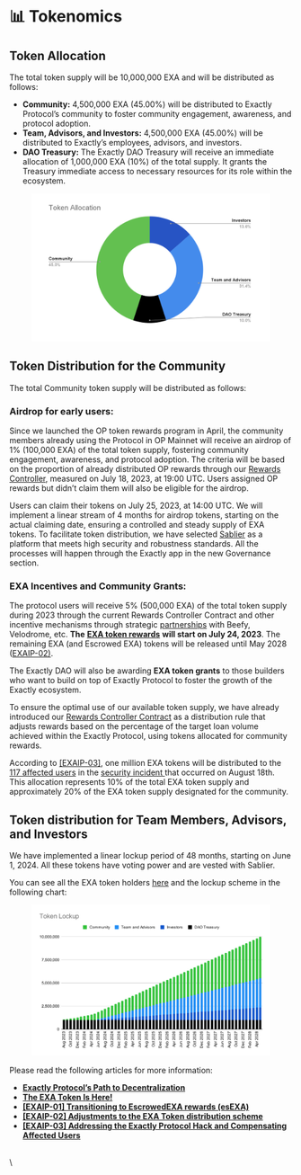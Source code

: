 # 📊 Tokenomics

## Token Allocation <a href="#8de4" id="8de4"></a>

The total token supply will be 10,000,000 EXA and will be distributed as follows:

* **Community:** 4,500,000 EXA (45.00%) will be distributed to Exactly Protocol’s community to foster community engagement, awareness, and protocol adoption.
* **Team, Advisors, and Investors:** 4,500,000 EXA (45.00%) will be distributed to Exactly’s employees, advisors, and investors.
* **DAO Treasury:** The Exactly DAO Treasury will receive an immediate allocation of 1,000,000 EXA (10%) of the total supply. It grants the Treasury immediate access to necessary resources for its role within the ecosystem.

<figure><img src="../../.gitbook/assets/image (1).png" alt="" width="563"><figcaption></figcaption></figure>

## Token Distribution for the Community <a href="#2394" id="2394"></a>

The total Community token supply will be distributed as follows:

### **Airdrop for early users:** <a href="#71b6" id="71b6"></a>

Since we launched the OP token rewards program in April, the community members already using the Protocol in OP Mainnet will receive an airdrop of 1% (100,000 EXA) of the total token supply, fostering community engagement, awareness, and protocol adoption. The criteria will be based on the proportion of already distributed OP rewards through our [Rewards Controller](https://docs.exact.ly/guides/protocol/rewardscontroller), measured on July 18, 2023, at 19:00 UTC. Users assigned OP rewards but didn’t claim them will also be eligible for the airdrop.

Users can claim their tokens on July 25, 2023, at 14:00 UTC. We will implement a linear stream of 4 months for airdrop tokens, starting on the actual claiming date, ensuring a controlled and steady supply of EXA tokens. To facilitate token distribution, we have selected [Sablier](https://sablier.com/) as a platform that meets high security and robustness standards. All the processes will happen through the Exactly app in the new Governance section.

### **EXA Incentives and Community Grants:** <a href="#f9d8" id="f9d8"></a>

The protocol users will receive 5% (500,000 EXA) of the total token supply during 2023 through the current Rewards Controller Contract and other incentive mechanisms through strategic [partnerships](https://docs.exact.ly/resources/partnerships) with Beefy, Velodrome, etc. **The** [**EXA token rewards**](https://medium.com/@exactly\_protocol/exactly-rewards-update-introducing-exa-rewards-extending-op-rewards-program-6dd4a3dffe7a) **will start on July 24, 2023**. The remaining EXA (and Escrowed EXA) tokens will be released until May 2028 ([EXAIP-02)](https://gov.exact.ly/#/proposal/0xe8582ed61b471cddedf865aad15138503f4bd71813ece8c66f0325507ac1c2f9).

The Exactly DAO will also be awarding **EXA token grants** to those builders who want to build on top of Exactly Protocol to foster the growth of the Exactly ecosystem.

To ensure the optimal use of our available token supply, we have already introduced our [Rewards Controller Contract](https://docs.exact.ly/guides/protocol/rewardscontroller) as a distribution rule that adjusts rewards based on the percentage of the target loan volume achieved within the Exactly Protocol, using tokens allocated for community rewards.

According to [\[EXAIP-03\]](https://medium.com/@exactly\_protocol/exaip-03-addressing-the-exactly-protocol-hack-and-compensating-affected-users-6e2cd4a0a179), one million EXA tokens will be distributed to the [117 affected users](https://docs.google.com/spreadsheets/d/1kZCGUnwhN6rXHZjPZrzayzZPHUmm1L\_hypvpRGcqdO0/edit#gid=1354393790) in the [security incident ](https://medium.com/@exactly\_protocol/exactly-protocol-incident-post-mortem-b4293d97e3ed)that occurred on August 18th. This allocation represents 10% of the total EXA token supply and approximately 20% of the EXA token supply designated for the community.

## Token distribution for Team Members, Advisors, and Investors <a href="#6f74" id="6f74"></a>

We have implemented a linear lockup period of 48 months, starting on June 1, 2024. All these tokens have voting power and are vested with Sablier.&#x20;

You can see all the EXA token holders [here](https://optimistic.etherscan.io/token/0x1e925de1c68ef83bd98ee3e130ef14a50309c01b#balances) and the lockup scheme in the following chart:

<figure><img src="../../.gitbook/assets/Token Lockup (3).svg" alt=""><figcaption></figcaption></figure>

Please read the following articles for more information:

* [**Exactly Protocol’s Path to Decentralization**](https://medium.com/@exactly\_protocol/exactly-protocols-path-to-decentralization-7a6e2099cf7c)
* [**The EXA Token Is Here!**](https://medium.com/@exactly\_protocol/the-exa-token-is-here-88a2449c4eb3)
* [**\[EXAIP-01\] Transitioning to EscrowedEXA rewards (esEXA)**](https://medium.com/@exactly\_protocol/exaip-01-transitioning-to-escrowedexa-rewards-esexa-d387e1f63600)
* [**\[EXAIP-02\] Adjustments to the EXA Token distribution scheme**](https://medium.com/@exactly\_protocol/exaip-02-adjustments-to-the-exa-token-distribution-scheme-c8e54f503128)
* [**\[EXAIP-03\] Addressing the Exactly Protocol Hack and Compensating Affected Users**](https://medium.com/@exactly\_protocol/exaip-03-addressing-the-exactly-protocol-hack-and-compensating-affected-users-6e2cd4a0a179)

\
\
